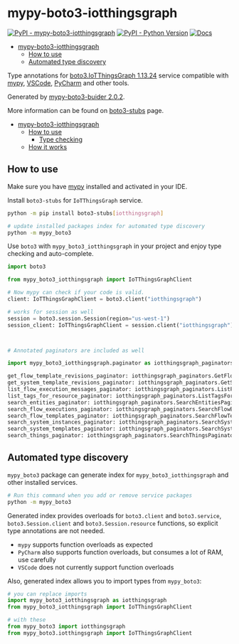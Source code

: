# mypy-boto3-iotthingsgraph

[![PyPI - mypy-boto3-iotthingsgraph](https://img.shields.io/pypi/v/mypy-boto3-iotthingsgraph.svg?color=blue)](https://pypi.org/project/mypy-boto3-iotthingsgraph)
[![PyPI - Python Version](https://img.shields.io/pypi/pyversions/mypy-boto3-iotthingsgraph.svg?color=blue)](https://pypi.org/project/mypy-boto3-iotthingsgraph)
[![Docs](https://img.shields.io/readthedocs/mypy-boto3-builder.svg?color=blue)](https://mypy-boto3-builder.readthedocs.io/)

- [mypy-boto3-iotthingsgraph](#mypy-boto3-iotthingsgraph)
  - [How to use](#how-to-use)
  - [Automated type discovery](#automated-type-discovery)


Type annotations for
[boto3.IoTThingsGraph 1.13.24](https://boto3.amazonaws.com/v1/documentation/api/1.13.24/reference/services/iotthingsgraph.html#IoTThingsGraph) service
compatible with [mypy](https://github.com/python/mypy), [VSCode](https://code.visualstudio.com/),
[PyCharm](https://www.jetbrains.com/pycharm/) and other tools.

Generated by [mypy-boto3-buider 2.0.2](https://github.com/vemel/mypy_boto3_builder).

More information can be found on [boto3-stubs](https://pypi.org/project/boto3-stubs/) page.

- [mypy-boto3-iotthingsgraph](#mypy-boto3-iotthingsgraph)
  - [How to use](#how-to-use)
    - [Type checking](#type-checking)
  - [How it works](#how-it-works)

## How to use

Make sure you have [mypy](https://github.com/python/mypy) installed and activated in your IDE.

Install `boto3-stubs` for `IoTThingsGraph` service.

```bash
python -m pip install boto3-stubs[iotthingsgraph]

# update installed packages index for automated type discovery
python -m mypy_boto3
```

Use `boto3` with `mypy_boto3_iotthingsgraph` in your project and enjoy type checking and auto-complete.

```python
import boto3

from mypy_boto3_iotthingsgraph import IoTThingsGraphClient

# Now mypy can check if your code is valid.
client: IoTThingsGraphClient = boto3.client("iotthingsgraph")

# works for session as well
session = boto3.session.Session(region="us-west-1")
session_client: IoTThingsGraphClient = session.client("iotthingsgraph")



# Annotated paginators are included as well

import mypy_boto3_iotthingsgraph.paginator as iotthingsgraph_paginators

get_flow_template_revisions_paginator: iotthingsgraph_paginators.GetFlowTemplateRevisionsPaginator = client.get_paginator("get_flow_template_revisions")
get_system_template_revisions_paginator: iotthingsgraph_paginators.GetSystemTemplateRevisionsPaginator = client.get_paginator("get_system_template_revisions")
list_flow_execution_messages_paginator: iotthingsgraph_paginators.ListFlowExecutionMessagesPaginator = client.get_paginator("list_flow_execution_messages")
list_tags_for_resource_paginator: iotthingsgraph_paginators.ListTagsForResourcePaginator = client.get_paginator("list_tags_for_resource")
search_entities_paginator: iotthingsgraph_paginators.SearchEntitiesPaginator = client.get_paginator("search_entities")
search_flow_executions_paginator: iotthingsgraph_paginators.SearchFlowExecutionsPaginator = client.get_paginator("search_flow_executions")
search_flow_templates_paginator: iotthingsgraph_paginators.SearchFlowTemplatesPaginator = client.get_paginator("search_flow_templates")
search_system_instances_paginator: iotthingsgraph_paginators.SearchSystemInstancesPaginator = client.get_paginator("search_system_instances")
search_system_templates_paginator: iotthingsgraph_paginators.SearchSystemTemplatesPaginator = client.get_paginator("search_system_templates")
search_things_paginator: iotthingsgraph_paginators.SearchThingsPaginator = client.get_paginator("search_things")
```

## Automated type discovery

`mypy_boto3` package can generate index for `mypy_boto3_iotthingsgraph` and other installed services.

```bash
# Run this command when you add or remove service packages
python -m mypy_boto3
```

Generated index provides overloads for `boto3.client` and `boto3.service`,
`boto3.Session.client` and `boto3.Session.resource` functions,
so explicit type annotations are not needed.

- `mypy` supports function overloads as expected
- `PyCharm` also supports function overloads, but consumes a lot of RAM, use carefully
- `VSCode` does not currently support function overloads

Also, generated index allows you to import types from `mypy_boto3`:

```python
# you can replace imports
import mypy_boto3_iotthingsgraph as iotthingsgraph
from mypy_boto3_iotthingsgraph import IoTThingsGraphClient

# with these
from mypy_boto3 import iotthingsgraph
from mypy_boto3.iotthingsgraph import IoTThingsGraphClient
```